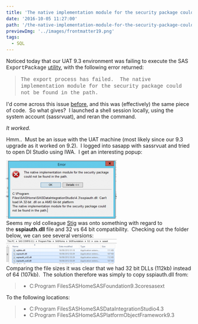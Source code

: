 ```yaml
---
title: 'The native implementation module for the security package could not be found in the path.'
date: '2016-10-05 11:27:00'
path: '/the-native-implementation-module-for-the-security-package-could-not-be-found-in-the-path/'
previewImg: '../images/frontmatter19.png'
tags:
  - SQL
---
```


Noticed today that our UAT 9.3 environment was failing to execute the SAS <span style="font-family: Courier New, Courier, monospace;">ExportPackage</span> <a href="http://support.sas.com/documentation/cdl/en/bisag/64088/HTML/default/viewer.htm#a003261084.htm" target="_blank" rel="noopener">utility</a>, with the following error returned:

<blockquote><span style="font-family: Courier New, Courier, monospace;">The export process has failed.  The native implementation module for the security package could not be found in the path.</span></blockquote>
I'd come across this issue <a href="http://stackoverflow.com/questions/29901224/using-iwa-with-sas-exportpackage-utility" target="_blank" rel="noopener">before</a>, and this was (effectively) the same piece of code.  So what gives?  I launched a shell session locally, using the system account (sassrvuat), and reran the command.

<i>It worked.</i>

Hmm..  Must be an issue with the UAT machine (most likely since our 9.3 upgrade as it worked on 9.2).  I logged into sasapp with sassrvuat and tried to open DI Studio using IWA.  I get an interesting popup:

<img class="size-medium wp-image-97 aligncenter" src="../images/Capture-300x159.png" alt="" width="300" height="159" />
<div style="clear: both; text-align: center;"></div>
Seems my old colleague <a href="https://no.linkedin.com/in/stig-eide-6364622" target="_blank" rel="noopener">Stig</a> was onto something with regard to the <b>sspiauth.dll</b> file and 32 vs 64 bit compatibility.  Checking out the folder below, we can see several versions:
<div style="clear: both; text-align: center;"></div>
<div><img class="size-medium wp-image-98 aligncenter" src="../images/Capture-1-300x69.png" alt="" width="300" height="69" /></div>
Comparing the file sizes it was clear that we had 32 bit DLLs (112kb) instead of 64 (107kb).  The solution therefore was simply to copy sspiauth.dll from:
<blockquote>
<ul>
 	<li>C:Program FilesSASHomeSASFoundation9.3coresasext</li>
</ul>
</blockquote>
To the following locations:
<blockquote>
<ul>
 	<li>C:Program FilesSASHomeSASDataIntegrationStudio4.3</li>
 	<li>C:Program FilesSASHomeSASPlatformObjectFramework9.3</li>
</ul>
</blockquote>
&nbsp;

&nbsp;
